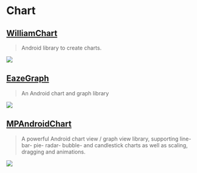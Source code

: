 Chart
==

[WilliamChart](https://github.com/diogobernardino/WilliamChart)
--
> Android library to create charts.

![](https://github.com/diogobernardino/WilliamChart/raw/master/art/demo2.gif)

[EazeGraph](https://github.com/blackfizz/EazeGraph)
--
> An Android chart and graph library

![](https://camo.githubusercontent.com/f8ea374680a741f16e7c07f7465e86623ec7bd16/68747470733a2f2f7261772e6769746875622e636f6d2f626c61636b66697a7a2f45617a6547726170682f6d61737465722f696d61676572792f6261725f63686172742e706e67)

[MPAndroidChart](https://github.com/PhilJay/MPAndroidChart)
--
> A powerful Android chart view / graph view library, supporting line- bar- pie- radar- bubble- and candlestick charts as well as scaling, dragging and animations.

![](https://camo.githubusercontent.com/782ded242133f98db56004fc94401570b8749620/68747470733a2f2f7261772e6769746875622e636f6d2f5068696c4a61792f4d50416e64726f696443686172742f6d61737465722f73637265656e73686f74732f726164617263686172742e706e67)

[]()
--
>

![]()
